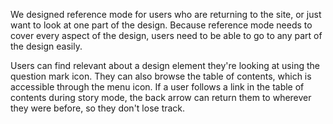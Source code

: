 
We designed reference mode for users who are returning to the site, or just want to look at one part of the design. Because reference mode needs to cover every aspect of the design, users need to be able to go to any part of the design easily.

Users can find relevant about a design element they're looking at using the question mark icon. They can also browse the table of contents, which is accessible through the menu icon. If a user follows a link in the table of contents during story mode, the back arrow can return them to wherever they were before, so they don't lose track.
